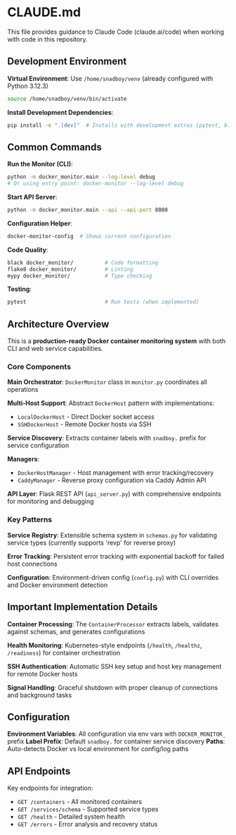 # CLAUDE.md

This file provides guidance to Claude Code (claude.ai/code) when working with code in this repository.

## Development Environment

**Virtual Environment**: Use `/home/snadboy/venv` (already configured with Python 3.12.3)
```bash
source /home/snadboy/venv/bin/activate
```

**Install Development Dependencies**:
```bash
pip install -e ".[dev]"  # Installs with development extras (pytest, black, flake8, mypy)
```

## Common Commands

**Run the Monitor (CLI)**:
```bash
python -m docker_monitor.main --log-level debug
# Or using entry point: docker-monitor --log-level debug
```

**Start API Server**:
```bash
python -m docker_monitor.main --api --api-port 8080
```

**Configuration Helper**:
```bash
docker-monitor-config  # Shows current configuration
```

**Code Quality**:
```bash
black docker_monitor/          # Code formatting
flake8 docker_monitor/         # Linting
mypy docker_monitor/           # Type checking
```

**Testing**:
```bash
pytest                         # Run tests (when implemented)
```

## Architecture Overview

This is a **production-ready Docker container monitoring system** with both CLI and web service capabilities.

### Core Components

**Main Orchestrator**: `DockerMonitor` class in `monitor.py` coordinates all operations

**Multi-Host Support**: Abstract `DockerHost` pattern with implementations:
- `LocalDockerHost` - Direct Docker socket access
- `SSHDockerHost` - Remote Docker hosts via SSH

**Service Discovery**: Extracts container labels with `snadboy.` prefix for service configuration

**Managers**:
- `DockerHostManager` - Host management with error tracking/recovery
- `CaddyManager` - Reverse proxy configuration via Caddy Admin API

**API Layer**: Flask REST API (`api_server.py`) with comprehensive endpoints for monitoring and debugging

### Key Patterns

**Service Registry**: Extensible schema system in `schemas.py` for validating service types (currently supports 'revp' for reverse proxy)

**Error Tracking**: Persistent error tracking with exponential backoff for failed host connections

**Configuration**: Environment-driven config (`config.py`) with CLI overrides and Docker environment detection

## Important Implementation Details

**Container Processing**: The `ContainerProcessor` extracts labels, validates against schemas, and generates configurations

**Health Monitoring**: Kubernetes-style endpoints (`/health`, `/healthz`, `/readiness`) for container orchestration

**SSH Authentication**: Automatic SSH key setup and host key management for remote Docker hosts

**Signal Handling**: Graceful shutdown with proper cleanup of connections and background tasks

## Configuration

**Environment Variables**: All configuration via env vars with `DOCKER_MONITOR_` prefix
**Label Prefix**: Default `snadboy.` for container service discovery
**Paths**: Auto-detects Docker vs local environment for config/log paths

## API Endpoints

Key endpoints for integration:
- `GET /containers` - All monitored containers
- `GET /services/schema` - Supported service types
- `GET /health` - Detailed system health
- `GET /errors` - Error analysis and recovery status